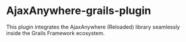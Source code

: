 AjaxAnywhere-grails-plugin
==========================

This plugin integrates the AjaxAnywhere (Reloaded) library seamlessly inside the Grails Framework ecosystem.